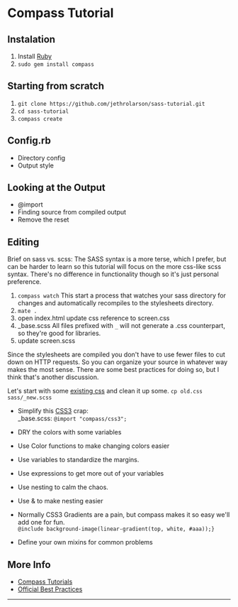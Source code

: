 Compass Tutorial
================

Instalation
-----------
1. Install [Ruby](http://www.ruby-lang.org/en/downloads/)
2. `sudo gem install compass`

Starting from scratch
---------------------
1. `git clone https://github.com/jethrolarson/sass-tutorial.git`
2. `cd sass-tutorial`
3. `compass create`

Config.rb
----------
* Directory config
* Output style

Looking at the Output
---------------------
* @import
* Finding source from compiled output
* Remove the reset

Editing
---------
Brief on sass vs. scss: The SASS syntax is a more terse, which I prefer, but can be harder to learn so this tutorial will focus on the more css-like scss syntax. There's no difference in functionality though so it's just personal preference.

1. `compass watch`
   This start a process that watches your sass directory for changes and automatically recompiles to the stylesheets directory.
2. `mate .`
3. open index.html
   update css reference to screen.css
4. _base.scss
   All files prefixed with `_` will not generate a .css counterpart, so they're good for libraries. 
5. update screen.scss

Since the stylesheets are compiled you don't have to use fewer files to cut down on HTTP requests. So you can organize your source in whatever way makes the most sense. There are some best practices for doing so, but I think that's another discussion.

Let's start with some [existing css](old.css) and clean it up some.
`cp old.css sass/_new.scss`

* Simplify this [CSS3][css3-docs] crap:  
  _base.scss: `@import "compass/css3";`

* DRY the colors with some variables
* Use Color functions to make changing colors easier

* Use variables to standardize the margins.
* Use expressions to get more out of your variables

* Use nesting to calm the chaos.
* Use & to make nesting easier

* Normally CSS3 Gradients are a pain, but compass makes it so easy we'll add one for fun.  
  `@include background-image(linear-gradient(top, white, #aaa));}`

* Define your own mixins for common problems

More Info
--------------
* [Compass Tutorials](http://compass-style.org/help/tutorials/)
* [Official Best Practices](compass-practices)

---

[css3-docs]: http://compass-style.org/reference/compass/css3/
[compass-practices]: http://compass-style.org/help/tutorials/best_practices/